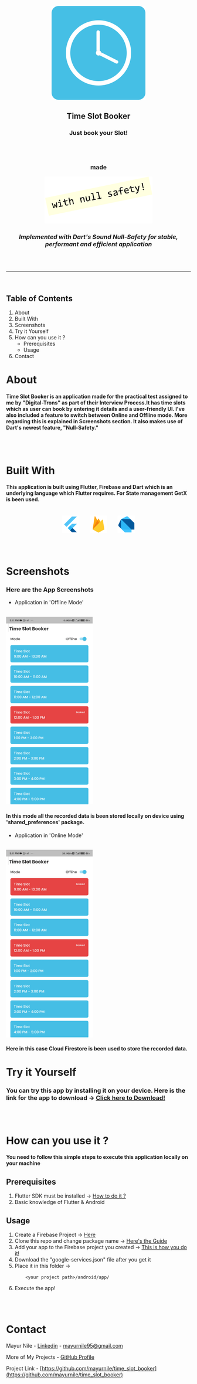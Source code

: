 <div align="center">
    <img src="assets/media/app_logo.png" height=256>
    <h2 align="center"><b>Time Slot Booker</b></h2>
    <h3 align="center">
        Just book your Slot!
    </h3>
</div>

<div align="center">
    <br><br>
    <h3 align="center">made</h3>
    <img src="assets/media/with_null_safety.png" height=128>
    <h3 align="center">
        <i>
        Implemented with Dart's Sound Null-Safety for stable, performant and efficient application
        </i>
    </h3>
    <br><br>
</div>

---

<div><br></div>

## Table of Contents
1.  About
1.  Built With
1.  Screenshots
1.  Try it Yourself
1.  How can you use it ?
    - Prerequisites
    - Usage
1. Contact


# About
#### Time Slot Booker is an application made for the practical test assigned to me by "Digital-Trons" as part of their Interview Process.It has time slots which as user can book by entering it details and a user-friendly UI. I've also included a feature to switch between Online and Offline mode. More regarding this is explained in Screenshots section. It also makes use of Dart's newest feature, "Null-Safety."

<div><br><br></div>

# Built With
#### This application is built using Flutter, Firebase and Dart which is an underlying language which Flutter requires. For State management GetX is been used.

<div align="center" display="block">
<br>
<img align="center" alt="Flutter" style="object-fit: contain;" width="72px" height="48px" src="https://raw.githubusercontent.com/github/explore/80688e429a7d4ef2fca1e82350fe8e3517d3494d/topics/flutter/flutter.png" />
<img align="center" alt="Firebase" style="object-fit: contain;" width="72px" height="48px" src="https://raw.githubusercontent.com/github/explore/80688e429a7d4ef2fca1e82350fe8e3517d3494d/topics/firebase/firebase.png" />
<img align="center" alt="Visual Studio Code" style="object-fit: contain;" width="72px" height="48px" src="https://raw.githubusercontent.com/github/explore/80688e429a7d4ef2fca1e82350fe8e3517d3494d/topics/dart/dart.png" />
</div>

<br><br></div>

# Screenshots

### Here are the App Screenshots
- Application in 'Offline Mode'
<br><br>
<img src = "assets/media/animation-offline.gif" height = 512>

#### In this mode all the recorded data is been stored locally on device using 'shared_preferences' package.

- Application in 'Online Mode'
<br><br>
<img src = "assets/media/animation-online.gif" height = 512>

#### Here in this case Cloud Firestore is been used to store the recorded data.

# Try it Yourself
### You can try this app by installing it on your device. Here is the link for the app to download -> [Click here to Download!](https://drive.google.com/file/d/1lETQgQP0ez-9o-szD68J2jzNGGDp3_hq/view?usp=sharing)
<br><br>

# How can you use it ?
#### You need to follow this simple steps to execute this application locally on your machine

## Prerequisites
1. Flutter SDK must be installed -> [How to do it ?](https://flutter.dev/docs/get-started/install)
1. Basic knowledge of Flutter & Android


## Usage
1. Create a Firebase Project -> [Here](https://console.firebase.google.com/u/0/) 
1. Clone this repo and change package name -> [Here's the Guide](https://stackoverflow.com/questions/51534616/how-to-change-package-name-in-flutter)
1. Add your app to the Firebase project you created -> [This is how you do it!](https://firebase.google.com/docs/flutter/setup)
1. Download the "google-services.json" file after you get it
1. Place it in this folder ->
    ```
        <your project path>/android/app/
    ```
1.  Execute the app!

<div><br><br></div>

# Contact
Mayur Nile - [Linkedin](https://www.linkedin.com/in/mayurnile/) - mayurnile95@gmail.com

More of My Projects - [GitHub Profile](https://github.com/mayurnile/)

Project Link - [https://github.com/mayurnile/time_slot_booker](https://github.com/mayurnile/time_slot_booker)